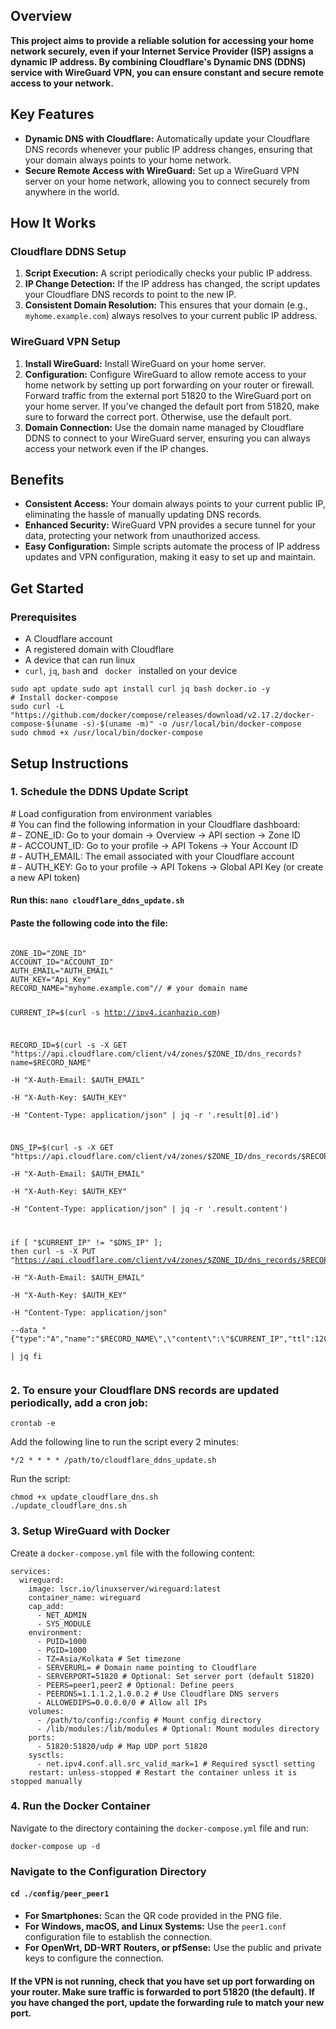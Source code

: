 <h2>Overview</h2>
<strong>
    This project aims to provide a reliable solution for accessing your home network securely, even if your Internet Service Provider (ISP) assigns a dynamic IP address. 
    By combining Cloudflare's Dynamic DNS (DDNS) service with WireGuard VPN, you can ensure constant and secure remote access to your network.
</strong>

<h2>Key Features</h2>
<ul>
    <li><strong>Dynamic DNS with Cloudflare:</strong> Automatically update your Cloudflare DNS records whenever your public IP address changes, ensuring that your domain always points to your home network.</li>
    <li><strong>Secure Remote Access with WireGuard:</strong> Set up a WireGuard VPN server on your home network, allowing you to connect securely from anywhere in the world.</li>
</ul>

<h2>How It Works</h2>

<h3>Cloudflare DDNS Setup</h3>
<ol>
    <li><strong>Script Execution:</strong> A script periodically checks your public IP address.</li>
    <li><strong>IP Change Detection:</strong> If the IP address has changed, the script updates your Cloudflare DNS records to point to the new IP.</li>
    <li><strong>Consistent Domain Resolution:</strong> This ensures that your domain (e.g., <code>myhome.example.com</code>) always resolves to your current public IP address.</li>
</ol>

<h3>WireGuard VPN Setup</h3>
<ol>
    <li><strong>Install WireGuard:</strong> Install WireGuard on your home server.</li>
    <li><strong>Configuration:</strong> Configure WireGuard to allow remote access to your home network by setting up port forwarding on your router or firewall. 
      Forward traffic from the external port 51820 to the WireGuard port on your home server. 
      If you’ve changed the default port from 51820, make sure to forward the correct port. Otherwise, use the default port.</li>
    <li><strong>Domain Connection:</strong> Use the domain name managed by Cloudflare DDNS to connect to your WireGuard server, ensuring you can always access your network even if the IP changes.</li>
</ol>

<h2>Benefits</h2>
<ul>
    <li><strong>Consistent Access:</strong> Your domain always points to your current public IP, eliminating the hassle of manually updating DNS records.</li>
    <li><strong>Enhanced Security:</strong> WireGuard VPN provides a secure tunnel for your data, protecting your network from unauthorized access.</li>
    <li><strong>Easy Configuration:</strong> Simple scripts automate the process of IP address updates and VPN configuration, making it easy to set up and maintain.</li>
</ul>

<h2>Get Started</h2>

<h3>Prerequisites</h3>
<ul>
    <li>A Cloudflare account</li>
    <li>A registered domain with Cloudflare</li>
    <li>A device that can run linux</li>
    <li><code>curl</code>, <code>jq</code>, <code>bash</code> and <code> docker </code> installed on your device</li>
</ul>

<pre><code>sudo apt update sudo apt install curl jq bash docker.io -y
# Install docker-compose 
sudo curl -L "https://github.com/docker/compose/releases/download/v2.17.2/docker-compose-$(uname -s)-$(uname -m)" -o /usr/local/bin/docker-compose
sudo chmod +x /usr/local/bin/docker-compose
</pre></code> 

<h2>Setup Instructions</h2>

<h3>1. Schedule the DDNS Update Script</h3>
# Load configuration from environment variables <br>
# You can find the following information in your Cloudflare dashboard: <br>
# - ZONE_ID: Go to your domain -> Overview -> API section -> Zone ID <br>
# - ACCOUNT_ID: Go to your profile -> API Tokens -> Your Account ID <br>
# - AUTH_EMAIL: The email associated with your Cloudflare account <br>
# - AUTH_KEY: Go to your profile -> API Tokens -> Global API Key (or create a new API token)

<h4>Run this: <code>nano cloudflare_ddns_update.sh</code></h4>
<h4>Paste the following code into the file:</h4>
<pre><code>
ZONE_ID="ZONE_ID"
ACCOUNT_ID="ACCOUNT_ID"
AUTH_EMAIL="AUTH_EMAIL"
AUTH_KEY="Api_Key"
RECORD_NAME="myhome.example.com"// # your domain name

CURRENT_IP=$(curl -s http://ipv4.icanhazip.com)

RECORD_ID=$(curl -s -X GET "https://api.cloudflare.com/client/v4/zones/$ZONE_ID/dns_records?name=$RECORD_NAME" \
    -H "X-Auth-Email: $AUTH_EMAIL" \
    -H "X-Auth-Key: $AUTH_KEY" \
    -H "Content-Type: application/json" | jq -r '.result[0].id')

DNS_IP=$(curl -s -X GET "https://api.cloudflare.com/client/v4/zones/$ZONE_ID/dns_records/$RECORD_ID" \
    -H "X-Auth-Email: $AUTH_EMAIL" \
    -H "X-Auth-Key: $AUTH_KEY" \
    -H "Content-Type: application/json" | jq -r '.result.content')

if [ "$CURRENT_IP" != "$DNS_IP" ]; then
    curl -s -X PUT "https://api.cloudflare.com/client/v4/zones/$ZONE_ID/dns_records/$RECORD_ID" \
        -H "X-Auth-Email: $AUTH_EMAIL" \
        -H "X-Auth-Key: $AUTH_KEY" \
        -H "Content-Type: application/json" \
        --data "{\"type\":\"A\",\"name\":\"$RECORD_NAME\",\"content\":\"$CURRENT_IP\",\"ttl\":120,\"proxied\":false}" \
        | jq
fi
</code></pre>

<h3>2. To ensure your Cloudflare DNS records are updated periodically, add a cron job:</h3>
<pre><code>crontab -e</code></pre>
<p>Add the following line to run the script every 2 minutes:</p>
<pre><code>*/2 * * * * /path/to/cloudflare_ddns_update.sh</code></pre>
<p>Run the script:</p>
<pre><code>chmod +x update_cloudflare_dns.sh
./update_cloudflare_dns.sh
</code></pre>

<h3>3. Setup WireGuard with Docker</h3>
<p>Create a <code>docker-compose.yml</code> file with the following content:</p>
<pre><code>services:
  wireguard:
    image: lscr.io/linuxserver/wireguard:latest 
    container_name: wireguard 
    cap_add:
      - NET_ADMIN 
      - SYS_MODULE 
    environment:
      - PUID=1000 
      - PGID=1000 
      - TZ=Asia/Kolkata # Set timezone
      - SERVERURL=<DOMAIN_NAME> # Domain name pointing to Cloudflare
      - SERVERPORT=51820 # Optional: Set server port (default 51820)
      - PEERS=peer1,peer2 # Optional: Define peers
      - PEERDNS=1.1.1.2,1.0.0.2 # Use Cloudflare DNS servers
      - ALLOWEDIPS=0.0.0.0/0 # Allow all IPs
    volumes:
      - /path/to/config:/config # Mount config directory
      - /lib/modules:/lib/modules # Optional: Mount modules directory
    ports:
      - 51820:51820/udp # Map UDP port 51820
    sysctls:
      - net.ipv4.conf.all.src_valid_mark=1 # Required sysctl setting
    restart: unless-stopped # Restart the container unless it is stopped manually
</code></pre>

<h3>4. Run the Docker Container</h3>
<p>Navigate to the directory containing the <code>docker-compose.yml</code> file and run:</p>
<pre><code>docker-compose up -d</code></pre>

<h3> Navigate to the Configuration Directory </h3>
<h4><pre><code>cd ./config/peer_peer1</code></pre></h4>

<ul>
  <li><strong>For Smartphones:</strong> Scan the QR code provided in the PNG file.</li>
  <li><strong>For Windows, macOS, and Linux Systems:</strong> Use the <code>peer1.conf</code> configuration file to establish the connection.</li>
  <li><strong>For OpenWrt, DD-WRT Routers, or pfSense:</strong> Use the public and private keys to configure the connection.</li>
</ul>

<h4> If the VPN is not running, check that you have set up port forwarding on your router.
 Make sure traffic is forwarded to port 51820 (the default). 
 If you have changed the port, update the forwarding rule to match your new port. 
</h4>

